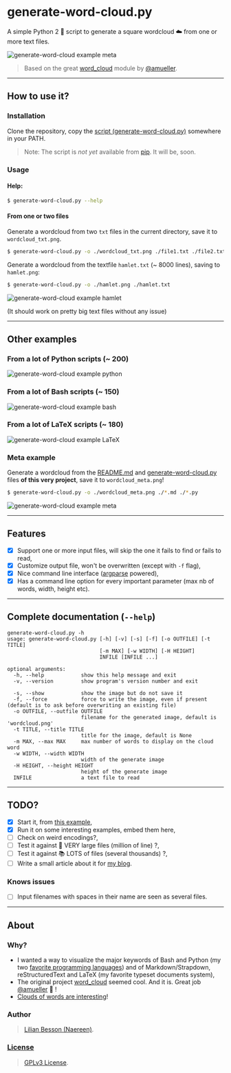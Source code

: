 # generate-word-cloud.py
A simple Python 2 :snake: script to generate a square wordcloud :cloud: from one or more text files.

![generate-word-cloud example meta](./wordcloud_meta.png)

> Based on the great [word_cloud](https://github.com/amueller/word_cloud/) module by [@amueller](https://github.com/amueller/).

----

## How to use it?
### Installation
Clone the repository, copy the [script (generate-word-cloud.py)](./generate-word-cloud.py) somewhere in your PATH.

> Note: The script is *not yet* available from [pip](http://www.pip-installer.org/). It will be, soon.

### Usage
#### Help:
```bash
$ generate-word-cloud.py --help
```
#### From one or two files
Generate a wordcloud from two `txt` files in the current directory, save it to `wordcloud_txt.png`.

```bash
$ generate-word-cloud.py -o ./wordcloud_txt.png ./file1.txt ./file2.txt
```

Generate a wordcloud from the textfile `hamlet.txt` (~ 8000 lines), saving to `hamlet.png`:

```bash
$ generate-word-cloud.py -o ./hamlet.png ./hamlet.txt
```
![generate-word-cloud example hamlet](./wordcloud_hamlet.png)

(It should work on pretty big text files without any issue)

----

## Other examples
### From a lot of Python scripts (~ 200)
![generate-word-cloud example python](./wordcloud_python.png)

### From a lot of Bash scripts (~ 150)
![generate-word-cloud example bash](./wordcloud_bash.png)

### From a lot of LaTeX scripts (~ 180)
![generate-word-cloud example LaTeX](./wordcloud_latex.png)

### Meta example
Generate a wordcloud from the [README.md](./README.md) and [generate-word-cloud.py](./generate-word-cloud.py) files **of this very project**, save it to `wordcloud_meta.png`!

```bash
$ generate-word-cloud.py -o ./wordcloud_meta.png ./*.md ./*.py
```
![generate-word-cloud example meta](./wordcloud_meta.png)

----

## Features
- [x] Support one or more input files, will skip the one it fails to find or fails to read,
- [x] Customize output file, won't be overwritten (except with `-f` flag),
- [x] Nice command line interface ([argparse](https://docs.python.org/2.7/library/argparse.html) powered),
- [x] Has a command line option for every important parameter (max nb of words, width, height etc).

----

## Complete documentation (`--help`)
```
generate-word-cloud.py -h
usage: generate-word-cloud.py [-h] [-v] [-s] [-f] [-o OUTFILE] [-t TITLE]
                              [-m MAX] [-w WIDTH] [-H HEIGHT]
                              INFILE [INFILE ...]

optional arguments:
  -h, --help            show this help message and exit
  -v, --version         show program's version number and exit

  -s, --show            show the image but do not save it
  -f, --force           force to write the image, even if present (default is to ask before overwriting an existing file)
  -o OUTFILE, --outfile OUTFILE
                        filename for the generated image, default is 'wordcloud.png'
  -t TITLE, --title TITLE
                        title for the image, default is None
  -m MAX, --max MAX     max number of words to display on the cloud word
  -w WIDTH, --width WIDTH
                        width of the generate image
  -H HEIGHT, --height HEIGHT
                        height of the generate image
  INFILE                a text file to read
```

----

## TODO?
- [x] Start it, from [this example](https://github.com/amueller/word_cloud/blob/master/examples/simple.py),
- [x] Run it on some interesting examples, embed them here,
- [ ] Check on weird encodings?,
- [ ] Test it against :closed_book: VERY large files (million of line) ?,
- [ ] Test it against :books: LOTS of files (several thousands) ?,
- [ ] Write a small article about it for [my blog](http://perso.crans.org/besson/).

### Knows issues
- [ ] Input filenames with spaces in their name are seen as several files.

----

## About
### Why?
- I wanted a way to visualize the major keywords of Bash and Python (my two [favorite programming languages](https://wakatime.com/@lbesson)) and of Markdown/Strapdown, reStructuredText and LaTeX (my favorite typeset documents system),
- The original project [word_cloud](https://github.com/amueller/word_cloud/) seemed cool. And it is. Great job [@amueller](https://github.com/amueller/) :clap: !
- [Clouds of words are interesting](https://www.academia.edu/20224642/)!

### Author
> [Lilian Besson (Naereen)](https://github.com/Naereen/).

### [License](./LICENSE)
> [GPLv3 License](http://www.gnu.org/licenses/gpl.html).
